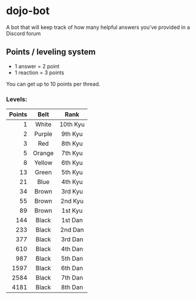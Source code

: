 # dojo-bot
A bot that will keep track of how many helpful answers you've provided in a Discord forum

## Points / leveling system

- 1 answer   = 2 point
- 1 reaction = 3 points

You can get up to 10 points per thread.

### Levels:

| Points |  Belt  |   Rank   |
|-------:|:------:|:--------:|
|      1 |  White | 10th Kyu |
|      2 | Purple |  9th Kyu |
|      3 |   Red  |  8th Kyu |
|      5 | Orange |  7th Kyu |
|      8 | Yellow |  6th Kyu |
|     13 |  Green |  5th Kyu |
|     21 |  Blue  |  4th Kyu |
|     34 |  Brown |  3rd Kyu |
|     55 |  Brown |  2nd Kyu |
|     89 |  Brown |  1st Kyu |
|    144 |  Black |  1st Dan |
|    233 |  Black |  2nd Dan |
|    377 |  Black |  3rd Dan |
|    610 |  Black |  4th Dan |
|    987 |  Black |  5th Dan |
|   1597 |  Black |  6th Dan |
|   2584 |  Black |  7th Dan |
|   4181 |  Black |  8th Dan |
